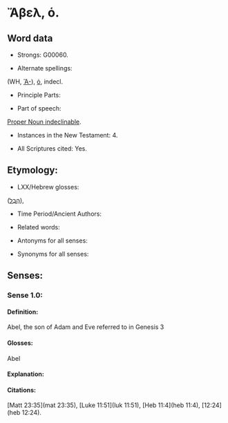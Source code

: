 # Ἄβελ, ὁ.

<!-- Status: S2=NeedsReview -->
<!-- Lexica used for edits: BDAG LN FFM BN   -->

## Word data

* Strongs: G00060.

* Alternate spellings:

(WH, [Ἅ-]()), [ὁ](), indecl. 

* Principle Parts: 


* Part of speech: 

[Proper Noun indeclinable](http://ugg.readthedocs.io/en/latest/proper_noun_indeclinable.html).

* Instances in the New Testament: 4.

* All Scriptures cited: Yes.

## Etymology: 


* LXX/Hebrew glosses: 

([הֶבֶל](//en-uhl/H1893)), 

* Time Period/Ancient Authors: 


* Related words: 

* Antonyms for all senses:

* Synonyms for all senses: 


## Senses: 


### Sense  1.0: 

#### Definition: 

Abel, the son of Adam and Eve referred to in Genesis 3

#### Glosses: 

Abel

#### Explanation: 


#### Citations: 

[Matt 23:35](mat 23:35), [Luke 11:51](luk 11:51), [Heb 11:4](heb 11:4), [12:24](heb 12:24).
